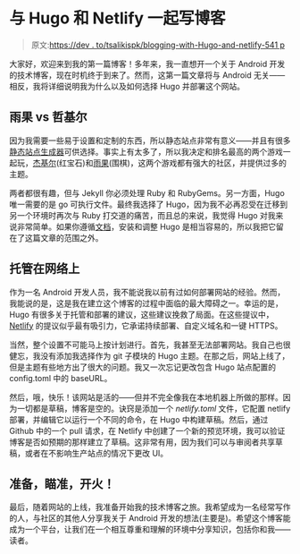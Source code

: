 # 与 Hugo 和 Netlify 一起写博客

> 原文:[https://dev . to/tsalikispk/blogging-with-Hugo-and-netlify-541 p](https://dev.to/tsalikispk/blogging-with-hugo-and-netlify-541p)

大家好，欢迎来到我的第一篇博客！多年来，我一直想开一个关于 Android 开发的技术博客，现在时机终于到来了。然而，这第一篇文章将与 Android 无关——相反，我将详细说明我为什么以及如何选择 Hugo 并部署这个网站。

## 雨果 vs 哲基尔

因为我需要一些易于设置和定制的东西，所以静态站点非常有意义——并且有很多[静态站点生成器](https://www.staticgen.com/)可供选择。事实上有太多了，所以我决定和排名最高的两个游戏一起玩，[杰基尔](https://jekyllrb.com/)(红宝石)和[雨果](http://gohugo.io/)(围棋)，这两个游戏都有强大的社区，并提供过多的主题。

两者都很有趣，但与 Jekyll 你必须处理 Ruby 和 RubyGems。另一方面，Hugo 唯一需要的是 go 可执行文件。最终我选择了 Hugo，因为我不必再忍受在迁移到另一个环境时再次与 Ruby 打交道的痛苦，而且总的来说，我觉得 Hugo 对我来说非常简单。如果你遵循[文档](http://gohugo.io/getting-started/)，安装和调整 Hugo 是相当容易的，所以我把它留在了这篇文章的范围之外。

## 托管在网络上

作为一名 Android 开发人员，我不能说我以前有过如何部署网站的经验。然而，我能说的是，这是我在建立这个博客的过程中面临的最大障碍之一。幸运的是，Hugo 有很多关于托管和部署的建议，这些建议挽救了局面。在这些提议中， [Netlify](https://www.netlify.com/) 的提议似乎最有吸引力，它承诺持续部署、自定义域名和一键 HTTPS。

当然，整个设置不可能马上按计划进行。首先，我甚至无法部署网站。我自己也很健忘，我没有添加我选择作为 git 子模块的 Hugo 主题。在那之后，网站上线了，但是主题有些地方出了很大的问题。我又一次忘记更改包含 Hugo 站点配置的 config.toml 中的 baseURL。

然后，哦，快乐！该网站是活的——但并不完全像我在本地机器上所做的那样。因为一切都是草稿，博客是空的。诀窍是添加一个 *netlify.toml* 文件，它配置 netlify 部署，并编辑它以运行一个不同的命令，在 Hugo 中构建草稿。然后，通过 Github 中的一个 pull 请求，在 Netlify 中创建了一个新的预览环境，我可以验证博客是否如预期的那样建立了草稿。这非常有用，因为我们可以与审阅者共享草稿，或者在不影响生产站点的情况下更改 UI。

## 准备，瞄准，开火！

最后，随着网站的上线，我准备开始我的技术博客之旅。我希望成为一名经常写作的人，与社区的其他人分享我关于 Android 开发的想法(主要是)。希望这个博客能成为一个平台，让我们在一个相互尊重和理解的环境中分享知识，包括你和我——读者。